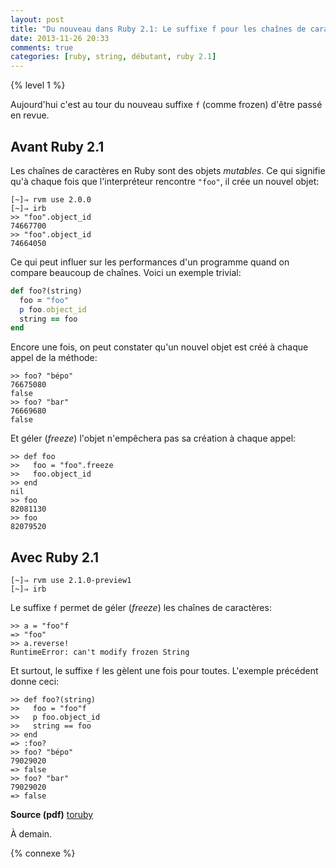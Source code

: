 ```yaml
---
layout: post
title: "Du nouveau dans Ruby 2.1: Le suffixe f pour les chaînes de caractères"
date: 2013-11-26 20:33
comments: true
categories: [ruby, string, débutant, ruby 2.1]
---
```


{% level 1 %}

Aujourd'hui c'est au tour du nouveau suffixe `f` (comme frozen) d'être passé
en revue.

<!-- more -->

Avant Ruby 2.1
-----
Les chaînes de caractères en Ruby sont des objets *mutables*. Ce qui
signifie qu'à chaque fois que l'interpréteur rencontre `"foo"`, il crée
un nouvel objet:

    [~]⇒ rvm use 2.0.0
    [~]⇒ irb
    >> "foo".object_id
    74667700
    >> "foo".object_id
    74664050

Ce qui peut influer sur les performances d'un programme quand on compare
beaucoup de chaînes. Voici un exemple trivial:

``` ruby
def foo?(string)
  foo = "foo"
  p foo.object_id
  string == foo
end
```

Encore une fois, on peut constater qu'un nouvel objet est créé à chaque
appel de la méthode:

``` irb
>> foo? "bépo"
76675080
false
>> foo? "bar"
76669680
false
```

Et géler (*freeze*) l'objet n'empêchera pas sa création à chaque appel:

``` irb
>> def foo
>>   foo = "foo".freeze
>>   foo.object_id
>> end
nil
>> foo
82081130
>> foo
82079520
```


Avec Ruby 2.1
------

    [~]⇒ rvm use 2.1.0-preview1
    [~]⇒ irb

Le suffixe `f` permet de géler (*freeze*) les chaînes de
caractères:

``` irb
>> a = "foo"f
=> "foo"
>> a.reverse!
RuntimeError: can't modify frozen String
```

Et surtout, le suffixe `f` les gèlent une fois pour toutes.
L'exemple précédent donne ceci:

``` irb
>> def foo?(string)
>>   foo = "foo"f
>>   p foo.object_id
>>   string == foo
>> end
=> :foo?
>> foo? "bépo"
79029020
=> false
>> foo? "bar"
79029020
=> false
```

**Source (pdf)** [toruby](http://www.atdot.net/~ko1/activities/toruby05-ko1.pdf)

À demain.

{% connexe %}

